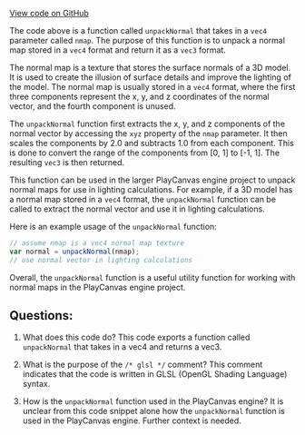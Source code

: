[View code on GitHub](https://github.com/playcanvas/engine/src/scene/shader-lib/chunks/standard/frag/normalXYZ.js)

The code above is a function called `unpackNormal` that takes in a `vec4` parameter called `nmap`. The purpose of this function is to unpack a normal map stored in a `vec4` format and return it as a `vec3` format. 

The normal map is a texture that stores the surface normals of a 3D model. It is used to create the illusion of surface details and improve the lighting of the model. The normal map is usually stored in a `vec4` format, where the first three components represent the x, y, and z coordinates of the normal vector, and the fourth component is unused. 

The `unpackNormal` function first extracts the x, y, and z components of the normal vector by accessing the `xyz` property of the `nmap` parameter. It then scales the components by 2.0 and subtracts 1.0 from each component. This is done to convert the range of the components from [0, 1] to [-1, 1]. The resulting `vec3` is then returned.

This function can be used in the larger PlayCanvas engine project to unpack normal maps for use in lighting calculations. For example, if a 3D model has a normal map stored in a `vec4` format, the `unpackNormal` function can be called to extract the normal vector and use it in lighting calculations. 

Here is an example usage of the `unpackNormal` function:

```javascript
// assume nmap is a vec4 normal map texture
var normal = unpackNormal(nmap);
// use normal vector in lighting calculations
```

Overall, the `unpackNormal` function is a useful utility function for working with normal maps in the PlayCanvas engine project.
## Questions: 
 1. What does this code do?
   This code exports a function called `unpackNormal` that takes in a vec4 and returns a vec3.

2. What is the purpose of the `/* glsl */` comment?
   This comment indicates that the code is written in GLSL (OpenGL Shading Language) syntax.

3. How is the `unpackNormal` function used in the PlayCanvas engine?
   It is unclear from this code snippet alone how the `unpackNormal` function is used in the PlayCanvas engine. Further context is needed.